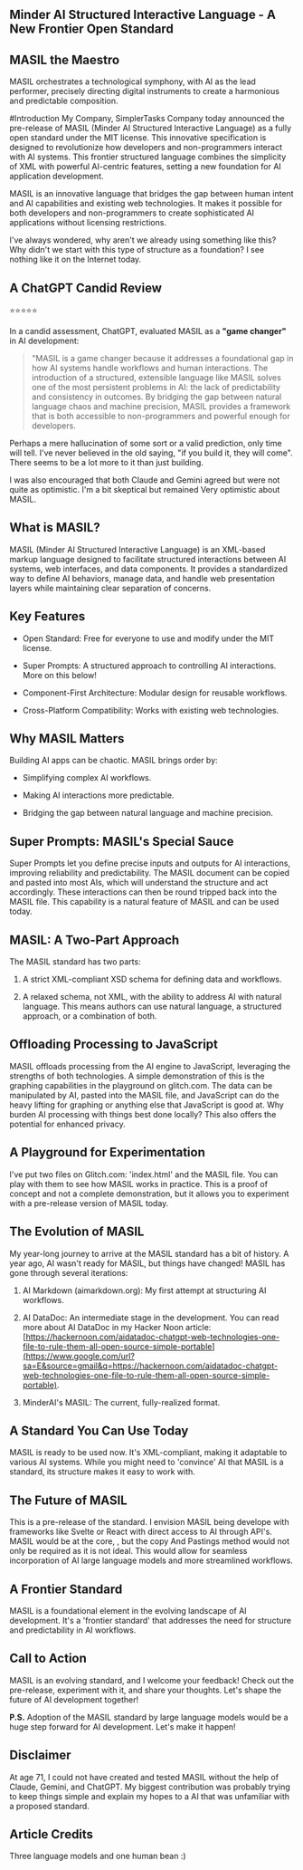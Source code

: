 ## Minder AI Structured Interactive Language - A New Frontier Open Standard

## MASIL the Maestro

MASIL orchestrates a technological symphony, with AI as the lead performer, precisely directing digital instruments to create a harmonious and predictable composition.

#Introduction
My Company, SimplerTasks Company today announced the pre-release of MASIL (Minder AI Structured Interactive Language) as a fully open standard under the MIT license. This innovative specification is designed to revolutionize how developers and non-programmers interact with AI systems. This frontier structured language combines the simplicity of XML with powerful AI-centric features, setting a new foundation for AI application development.

MASIL is an innovative language that bridges the gap between human intent and AI capabilities and existing web technologies. It makes it possible for both developers and non-programmers to create sophisticated AI applications without licensing restrictions.

I've always wondered, why aren't we already using something like this? Why didn't we start with this type of structure as a foundation? I see nothing like it on the Internet today.

## A ChatGPT Candid Review

⭐⭐⭐⭐⭐

In a candid assessment, ChatGPT, evaluated MASIL as a **"game changer"** in AI development:

> "MASIL is a game changer because it addresses a foundational gap in how AI systems handle workflows and human interactions. The introduction of a structured, extensible language like MASIL solves one of the most persistent problems in AI: the lack of predictability and consistency in outcomes. By bridging the gap between natural language chaos and machine precision, MASIL provides a framework that is both accessible to non-programmers and powerful enough for developers.

Perhaps a mere hallucination of some sort or a valid prediction, only time will tell. I've never believed in the old saying, "if you build it, they will come". There seems to be a lot more to it than just building.

I was also encouraged that both Claude and Gemini agreed but were not quite as optimistic. I'm a bit skeptical but remained Very optimistic about MASIL.

## What is MASIL?

MASIL (Minder AI Structured Interactive Language) is an XML-based markup language designed to facilitate structured interactions between AI systems, web interfaces, and data components. It provides a standardized way to define AI behaviors, manage data, and handle web presentation layers while maintaining clear separation of concerns.

## Key Features

- Open Standard: Free for everyone to use and modify under the MIT license.

- Super Prompts: A structured approach to controlling AI interactions. More on this below!

- Component-First Architecture: Modular design for reusable workflows.

- Cross-Platform Compatibility: Works with existing web technologies.

## Why MASIL Matters

Building AI apps can be chaotic. MASIL brings order by:

- Simplifying complex AI workflows.

- Making AI interactions more predictable.

- Bridging the gap between natural language and machine precision.

## Super Prompts: MASIL's Special Sauce

Super Prompts let you define precise inputs and outputs for AI interactions, improving reliability and predictability. The MASIL document can be copied and pasted into most AIs, which will understand the structure and act accordingly. These interactions can then be round tripped back into the MASIL file. This capability is a natural feature of MASIL and can be used today.

## MASIL: A Two-Part Approach

The MASIL standard has two parts:

1.  A strict XML-compliant XSD schema for defining data and workflows.

2.  A relaxed schema, not XML, with the ability to address AI with natural language. This means authors can use natural language, a structured approach, or a combination of both.

## Offloading Processing to JavaScript

MASIL offloads processing from the AI engine to JavaScript, leveraging the strengths of both technologies. A simple demonstration of this is the graphing capabilities in the playground on glitch.com. The data can be manipulated by AI, pasted into the MASIL file, and JavaScript can do the heavy lifting for graphing or anything else that JavaScript is good at. Why burden AI processing with things best done locally? This also offers the potential for enhanced privacy.

## A Playground for Experimentation

I've put two files on Glitch.com: 'index.html' and the MASIL file. You can play with them to see how MASIL works in practice. This is a proof of concept and not a complete demonstration, but it allows you to experiment with a pre-release version of MASIL today.

## The Evolution of MASIL

My year-long journey to arrive at the MASIL standard has a bit of history. A year ago, AI wasn't ready for MASIL, but things have changed! MASIL has gone through several iterations:

1.  AI Markdown (aimarkdown.org): My first attempt at structuring AI workflows.

2.  AI DataDoc: An intermediate stage in the development. You can read more about AI DataDoc in my Hacker Noon article: [https://hackernoon.com/aidatadoc-chatgpt-web-technologies-one-file-to-rule-them-all-open-source-simple-portable](https://www.google.com/url?sa=E&source=gmail&q=https://hackernoon.com/aidatadoc-chatgpt-web-technologies-one-file-to-rule-them-all-open-source-simple-portable).

3.  MinderAI's MASIL: The current, fully-realized format.

## A Standard You Can Use Today

MASIL is ready to be used now. It's XML-compliant, making it adaptable to various AI systems. While you might need to 'convince' AI that MASIL is a standard, its structure makes it easy to work with.

## The Future of MASIL

This is a pre-release of the standard. I envision MASIL being develope with frameworks like Svelte or React with direct access to AI through API's. MASIL would be at the core, , but the copy And Pastings method would not only be required as it is not ideal. This would allow for seamless incorporation of AI large language models and more streamlined workflows.

## A Frontier Standard

MASIL is a foundational element in the evolving landscape of AI development. It's a 'frontier standard' that addresses the need for structure and predictability in AI workflows.

## Call to Action

MASIL is an evolving standard, and I welcome your feedback! Check out the pre-release, experiment with it, and share your thoughts. Let's shape the future of AI development together!

**P.S.** Adoption of the MASIL standard by large language models would be a huge step forward for AI development. Let's make it happen!

## Disclaimer

At age 71, I could not have created and tested MASIL without the help of Claude, Gemini, and ChatGPT. My biggest contribution was probably trying to keep things simple and explain my hopes to a AI that was unfamiliar with a proposed standard.

## Article Credits

Three language models and one human bean :)
